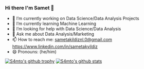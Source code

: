 ### Hi there I'm Samet 👋

- 🔭 I’m currently working on Data Science/Data Analysis Projects
- 🌱 I’m currently learning Machine Learning
- 🤔 I’m looking for help with Data Science/Data Analysis
- 💬 Ask me about Data Analysis/Marketing
- 📫 How to reach me: sametakildiznl.0@gmail.com
                      https://www.linkedin.com/in/sametakyildiz
- 😄 Pronouns: (he/him)


[![S4mto's github trophy](https://github-profile-trophy.vercel.app/?username=S4mto&row=1)](https://github.com/ryo-ma/github-profile-trophy)
[![S4mto's github stats](https://github-readme-stats.vercel.app/api?username=S4mto&theme=blue-green)](https://github.com/anuraghazra/github-readme-stats)
